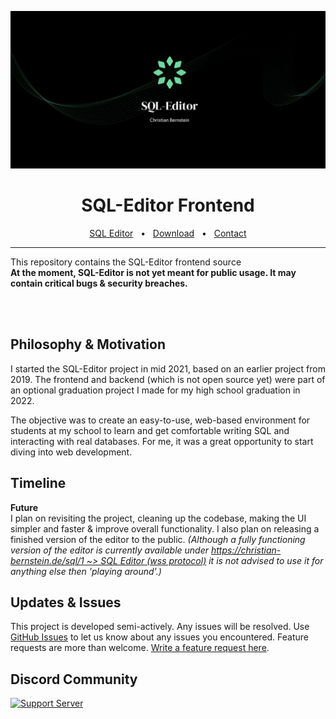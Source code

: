 ![Banner](https://github.com/christian-bernstein/sql-editor-web/blob/48031558c42cdb084b49631138a75a8179821afb/sql-editor-banner.png?raw=true)


<div align="center">
    <h1>SQL-Editor Frontend</h1>
    <a href="https://christian-bernstein.de/sql/1">SQL Editor</a>
    <span>&nbsp;&nbsp;•&nbsp;&nbsp;</span>
    <a href="https://christian-bernstein.de/sql/1">Download</a>
    <span>&nbsp;&nbsp;•&nbsp;&nbsp;</span>
    <a href="https://christian-bernstein.de/start">Contact</a>
    <br />
    <hr />
</div>

This repository contains the SQL-Editor frontend source
<br>
**At the moment, SQL-Editor is not yet meant for public usage. It may contain critical bugs & security breaches.**

<br>
<br>

## Philosophy & Motivation
I started the SQL-Editor project in mid 2021, based on an earlier project from 2019. The frontend and backend 
(which is not open source yet) were part of an optional graduation project I made for my high school graduation in 2022.

The objective was to create an easy-to-use, web-based environment for students at my school to learn and get comfortable 
writing SQL and interacting with real databases. For me, it was a great opportunity to start diving into web development.

## Timeline

**Future**
<br>
I plan on revisiting the project, cleaning up the codebase, making the UI simpler and faster & improve overall functionality.
I also plan on releasing a finished version of the editor to the public.
*(Although a fully functioning version of the editor is currently available under
[https://christian-bernstein.de/sql/1 ~> SQL Editor (wss protocol)](https://christian-bernstein.de/sql/1)
it is not advised to use it for anything else then 'playing around'.)*

## Updates & Issues
This project is developed semi-actively. Any issues will be resolved.
Use [GitHub Issues](https://github.com/christian-bernstein/sql-editor-web/issues) to let us know about any issues you encountered.
Feature requests are more than welcome. [Write a feature request here](https://github.com/users/christian-bernstein/projects/3). 




## Discord Community
[![Support Server](https://img.shields.io/discord/948297053539299348.svg?label=Discord&logo=Discord&colorB=7289da&style=for-the-badge)](https://discord.gg/ag7G5HPkcF)
